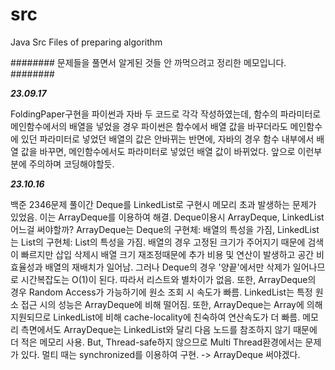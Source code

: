 # src
Java Src Files of preparing algorithm


######## 문제들을 풀면서 알게된 것들 안 까먹으려고 정리한 메모입니다. ########

***23.09.17***

FoldingPaper구현을 파이썬과 자바 두 코드로 각각 작성하였는데, 
함수의 파라미터로 메인함수에서의 배열을 넣었을 경우 파이썬은 함수에서 배열 값을 바꾸더라도
메인함수에 있던 파라미터로 넣었던 배열의 값은 안바뀌는 반면에, 자바의 경우 함수 내부에서 배열 값을 바꾸면, 
메인함수에서도 파라미터로 넣었던 배열 값이 바뀌었다.
앞으로 이런부분에 주의하며 코딩해야할듯.

***23.10.16***

백준 2346문제 풀이간 Deque를 LinkedList로 구현시 메모리 초과 발생하는 문제가 있었음.
이는 ArrayDeque를 이용하여 해결.
Deque이용시 ArrayDeque, LinkedList 어느걸 써야할까?
ArrayDeque는 Deque의 구현체: 배열의 특성을 가짐, LinkedList는 List의 구현체: List의 특성을 가짐.
배열의 경우 고정된 크기가 주어지기 때문에 검색이 빠르지만 삽입 삭제시 배열 크기 재조정때문에 추가 비용 및 연산이 발생하고
공간 비효율성과 배열의 재배치가 일어남.
그러나 Deque의 경우 '양끝'에서만 삭제가 일어나므로 시간복잡도는 O(1)이 된다.
따라서 리스트와 별차이가 없음.
또한, ArrayDeque의 경우 Random Access가 가능하기에 원소 조회 시 속도가 빠름.
LinkedList는 특정 원소 접근 시의 성능은 ArrayDeque에 비해 떨어짐.
또한, ArrayDeque는 Array에 의해 지원되므로 LinkedList에 비해 cache-locality에 친숙하여 연산속도가 더 빠름.
메모리 측면에서도 ArrayDeque는 LinkedList와 달리 다음 노드를 참조하지 않기 때문에 더 적은 메모리 사용.
But, Thread-safe하지 않으므로 Multi Thread환경에서는 문제가 있다. 멀티 때는 synchronized를 이용하여 구현.
-> ArrayDeque 써야겠다.
